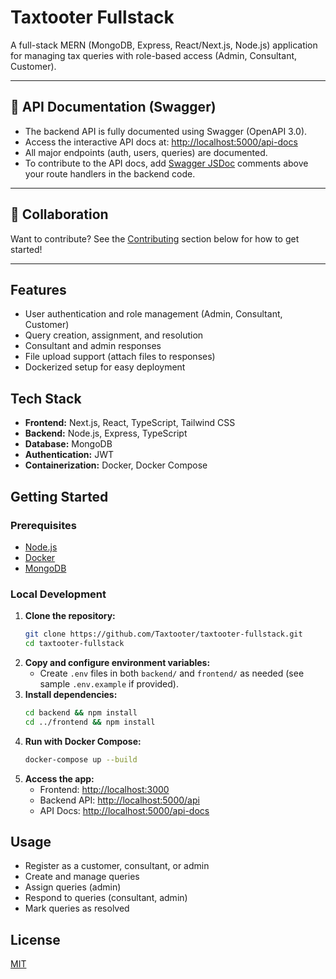# Taxtooter Fullstack

A full-stack MERN (MongoDB, Express, React/Next.js, Node.js) application for managing tax queries with role-based access (Admin, Consultant, Customer).

---

## 🚀 API Documentation (Swagger)

- The backend API is fully documented using Swagger (OpenAPI 3.0).
- Access the interactive API docs at: [http://localhost:5000/api-docs](http://localhost:5000/api-docs)
- All major endpoints (auth, users, queries) are documented.
- To contribute to the API docs, add [Swagger JSDoc](https://swagger.io/specification/) comments above your route handlers in the backend code.

---

## 🤝 Collaboration

Want to contribute? See the [Contributing](#contributing) section below for how to get started!

---

## Features
- User authentication and role management (Admin, Consultant, Customer)
- Query creation, assignment, and resolution
- Consultant and admin responses
- File upload support (attach files to responses)
- Dockerized setup for easy deployment

## Tech Stack
- **Frontend:** Next.js, React, TypeScript, Tailwind CSS
- **Backend:** Node.js, Express, TypeScript
- **Database:** MongoDB
- **Authentication:** JWT
- **Containerization:** Docker, Docker Compose

## Getting Started

### Prerequisites
- [Node.js](https://nodejs.org/)
- [Docker](https://www.docker.com/)
- [MongoDB](https://www.mongodb.com/)

### Local Development

1. **Clone the repository:**
   ```sh
   git clone https://github.com/Taxtooter/taxtooter-fullstack.git
   cd taxtooter-fullstack
   ```
2. **Copy and configure environment variables:**
   - Create `.env` files in both `backend/` and `frontend/` as needed (see sample `.env.example` if provided).
3. **Install dependencies:**
   ```sh
   cd backend && npm install
   cd ../frontend && npm install
   ```
4. **Run with Docker Compose:**
   ```sh
   docker-compose up --build
   ```
5. **Access the app:**
   - Frontend: [http://localhost:3000](http://localhost:3000)
   - Backend API: [http://localhost:5000/api](http://localhost:5000/api)
   - API Docs: [http://localhost:5000/api-docs](http://localhost:5000/api-docs)

## Usage
- Register as a customer, consultant, or admin
- Create and manage queries
- Assign queries (admin)
- Respond to queries (consultant, admin)
- Mark queries as resolved

## License
[MIT](LICENSE) 